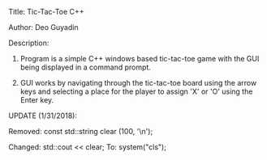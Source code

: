 Title: Tic-Tac-Toe C++

Author: Deo Guyadin

Description:

1) Program is a simple C++ windows based tic-tac-toe game with the GUI being displayed in a command prompt.

2) GUI works by navigating through the tic-tac-toe board using the arrow keys and selecting a place for the player to assign 'X' or 'O' using the Enter key.


UPDATE (1/31/2018):

  Removed: const std::string clear (100, '\n');
  
  Changed: std::cout << clear;
  To: system("cls");
